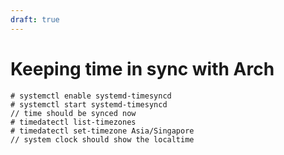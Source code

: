 ```yaml
---
draft: true
---
```

# Keeping time in sync with Arch

```
# systemctl enable systemd-timesyncd
# systemctl start systemd-timesyncd
// time should be synced now
# timedatectl list-timezones
# timedatectl set-timezone Asia/Singapore
// system clock should show the localtime
```
